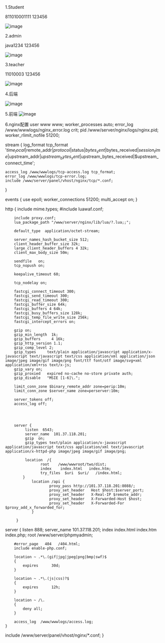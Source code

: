 1.Student

811010001111   123456

![image](https://github.com/ILoveCAmille/client/assets/93418879/0ccf6151-b677-4229-b481-e37b1902581b)

2.admin

java1234  123456

![image](https://github.com/ILoveCAmille/client/assets/93418879/6326bc5b-c363-4d17-8b6e-2d300c2905e2)



3.teacher

11010003  123456

![image](https://github.com/ILoveCAmille/client/assets/93418879/c0ba255c-57e6-4d22-b0f0-2bf97bd062db)


4.后端


![image](https://github.com/ILoveCAmille/client/assets/93418879/751c36fc-981e-486d-92d9-8d3aa0692263)


5.前端
![image](https://github.com/ILoveCAmille/client/assets/93418879/185d3e67-cd5c-4042-9f27-8868f99dc6e3)

6.nginx配置
user  www www;
worker_processes auto;
error_log  /www/wwwlogs/nginx_error.log  crit;
pid        /www/server/nginx/logs/nginx.pid;
worker_rlimit_nofile 51200;

stream {
    log_format tcp_format '$time_local|$remote_addr|$protocol|$status|$bytes_sent|$bytes_received|$session_time|$upstream_addr|$upstream_bytes_sent|$upstream_bytes_received|$upstream_connect_time';
  
    access_log /www/wwwlogs/tcp-access.log tcp_format;
    error_log /www/wwwlogs/tcp-error.log;
    include /www/server/panel/vhost/nginx/tcp/*.conf;
}

events
    {
        use epoll;
        worker_connections 51200;
        multi_accept on;
    }

http
    {
        include       mime.types;
		#include luawaf.conf;

		include proxy.conf;
        lua_package_path "/www/server/nginx/lib/lua/?.lua;;";

        default_type  application/octet-stream;

        server_names_hash_bucket_size 512;
        client_header_buffer_size 32k;
        large_client_header_buffers 4 32k;
        client_max_body_size 50m;

        sendfile   on;
        tcp_nopush on;

        keepalive_timeout 60;

        tcp_nodelay on;

        fastcgi_connect_timeout 300;
        fastcgi_send_timeout 300;
        fastcgi_read_timeout 300;
        fastcgi_buffer_size 64k;
        fastcgi_buffers 4 64k;
        fastcgi_busy_buffers_size 128k;
        fastcgi_temp_file_write_size 256k;
		fastcgi_intercept_errors on;

        gzip on;
        gzip_min_length  1k;
        gzip_buffers     4 16k;
        gzip_http_version 1.1;
        gzip_comp_level 2;
        gzip_types     text/plain application/javascript application/x-javascript text/javascript text/css application/xml application/json image/jpeg image/gif image/png font/ttf font/otf image/svg+xml application/xml+rss text/x-js;
        gzip_vary on;
        gzip_proxied   expired no-cache no-store private auth;
        gzip_disable   "MSIE [1-6]\.";

        limit_conn_zone $binary_remote_addr zone=perip:10m;
		limit_conn_zone $server_name zone=perserver:10m;

        server_tokens off;
        access_log off;




        server {
             listen  6543;
             server_name  101.37.118.201;
             gzip  on;
             gzip_types text/plain application/x-javascript application/javascript text/css application/xml text/javascript application/x-httpd-php image/jpeg image/gif image/png;

             location  /{
                    root    /www/wwwroot/two/dist;
                    index    index.html   index.htm;
                    try_files  $uri  $uri/   /index.html;
            }
                location /api {
                        proxy_pass http://101.37.118.201:8088/;
                        proxy_set_header   Host $host:$server_port;
                        proxy_set_header   X-Real-IP $remote_addr;
                        proxy_set_header   X-Forwarded-Host $host;
                        proxy_set_header   X-Forwarded-For $proxy_add_x_forwarded_for;
                }

         }

server
    {
        listen 888;
        server_name 101.37.118.201;
        index index.html index.htm index.php;
        root  /www/server/phpmyadmin;

        #error_page   404   /404.html;
        include enable-php.conf;

        location ~ .*\.(gif|jpg|jpeg|png|bmp|swf)$
        {
            expires      30d;
        }

        location ~ .*\.(js|css)?$
        {
            expires      12h;
        }

        location ~ /\.
        {
            deny all;
        }

        access_log  /www/wwwlogs/access.log;
    }
include /www/server/panel/vhost/nginx/*.conf;
}







